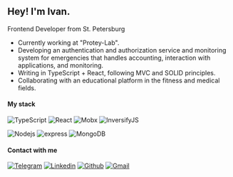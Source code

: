 <h2>Hey! I'm Ivan.</h2>
<p>Frontend Developer from St. Petersburg</p>

<ul>
  <li>Currently working at "Protey-Lab".</li>
  <li>Developing an authentication and authorization service and monitoring system for emergencies that handles accounting, interaction with applications, and monitoring.</li>
  <li>Writing in TypeScript + React, following MVC and SOLID principles.</li>
  <li>Collaborating with an educational platform in the fitness and medical fields.</li>
</ul>

<h4>My stack</h4>

![TypeScript](https://img.shields.io/badge/-TypeScript-2f74c0?style=flat-square&logo=typescript&logoColor=fff)
![React](https://img.shields.io/badge/-React-45b8d8?style=flat-square&logo=React&logoColor=fff)
![Mobx](https://img.shields.io/badge/-mobx-fe8c2c?style=flat-square&logo=mobx&logoColor=fff)
![InversifyJS](https://img.shields.io/badge/-InversifyJS-308dd9?style=flat-square&logo=InversifyJS&logoColor=fff)

![Nodejs](https://img.shields.io/badge/-Node.js-43853d?style=flat-square&logo=Node.js&logoColor=fff)
![express](https://img.shields.io/badge/-Express.js-181717?style=flat-square&logo=express&logoColor=fff)
![MongoDB](https://img.shields.io/badge/-MongoDB-13aa52?style=flat-square&logo=mongodb&logoColor=fff)

<h4>Contact with me</h4>

[![Telegram](https://img.shields.io/badge/-@Mjogan-308dd9?style=for-the-badge&logo=telegram&logoColor=ffffff)](https://t.me/Mjogan)
[![Linkedin](https://img.shields.io/badge/-linkedin-0077b5?style=for-the-badge&logo=linkedin&logoColor=ffffff)](https://linkedin.com/in/mjogan/)
[![Github](https://img.shields.io/badge/-github-24292e?style=for-the-badge&logo=github&logoColor=ffffff)](https://github.com/Imjogan)
[![Gmail](https://img.shields.io/badge/-i.mjogan@gmail.com-c14438?style=for-the-badge&logo=Gmail&logoColor=ffffff)](mailto:i.mjogan@gmail.com)
